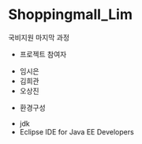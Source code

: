 # Shoppingmall_Lim

국비지원 마지막 과정

* 프로젝트 참여자
- 임시은
- 김희관
- 오상진

* 환경구성
- jdk
- Eclipse IDE for Java EE Developers
